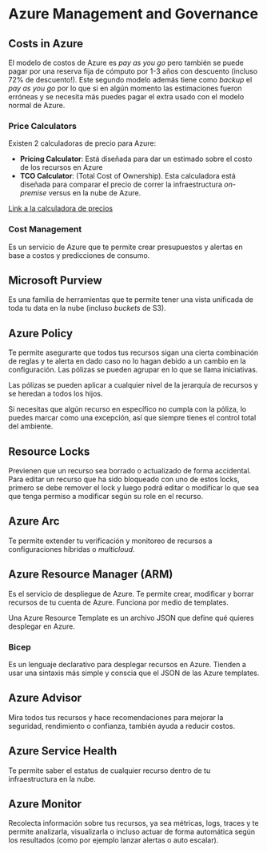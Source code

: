 # Azure Management and Governance

## Costs in Azure

El modelo de costos de Azure es _pay as you go_ pero también se puede pagar por
una reserva fija de cómputo por 1-3 años con descuento (incluso 72% de
descuento!). Este segundo modelo además tiene como _backup_ el _pay as you go_
por lo que si en algún momento las estimaciones fueron erróneas y se necesita
más puedes pagar el extra usado con el modelo normal de Azure.

### Price Calculators

Existen 2 calculadoras de precio para Azure:

- **Pricing Calculator**: Está diseñada para dar un estimado sobre el costo de
  los recursos en Azure
- **TCO Calculator**: (Total Cost of Ownership). Esta calculadora está diseñada
  para comparar el precio de correr la infraestructura _on-premise_ versus en la
  nube de Azure.

[Link a la calculadora de precios](https://azure.microsoft.com/en-us/pricing/calculator/)

### Cost Management

Es un servicio de Azure que te permite crear presupuestos y alertas en base a
costos y predicciones de consumo.

## Microsoft Purview

Es una familia de herramientas que te permite tener una vista unificada de toda
tu data en la nube (incluso _buckets_ de S3).

## Azure Policy

Te permite asegurarte que todos tus recursos sigan una cierta combinación de
reglas y te alerta en dado caso no lo hagan debido a un cambio en la
configuración. Las pólizas se pueden agrupar en lo que se llama iniciativas.

Las pólizas se pueden aplicar a cualquier nivel de la jerarquía de recursos y se
heredan a todos los hijos.

Si necesitas que algún recurso en específico no cumpla con la póliza, lo puedes
marcar como una excepción, así que siempre tienes el control total del ambiente.

## Resource Locks

Previenen que un recurso sea borrado o actualizado de forma accidental. Para
editar un recurso que ha sido bloqueado con uno de estos locks, primero se debe
remover el lock y luego podrá editar o modificar lo que sea que tenga permiso a
modificar según su role en el recurso.

## Azure Arc

Te permite extender tu verificación y monitoreo de recursos a configuraciones
híbridas o _multicloud_.

## Azure Resource Manager (ARM)

Es el servicio de despliegue de Azure. Te permite crear, modificar y borrar
recursos de tu cuenta de Azure. Funciona por medio de templates.

Una Azure Resource Template es un archivo JSON que define qué quieres desplegar
en Azure.

### Bicep

Es un lenguaje declarativo para desplegar recursos en Azure. Tienden a usar una
sintaxis más simple y conscia que el JSON de las Azure templates.

## Azure Advisor

Mira todos tus recursos y hace recomendaciones para mejorar la seguridad,
rendimiento o confianza, también ayuda a reducir costos.

## Azure Service Health

Te permite saber el estatus de cualquier recurso dentro de tu infraestructura en
la nube.

## Azure Monitor

Recolecta información sobre tus recursos, ya sea métricas, logs, traces y te
permite analizarla, visualizarla o incluso actuar de forma automática según los
resultados (como por ejemplo lanzar alertas o auto escalar).

